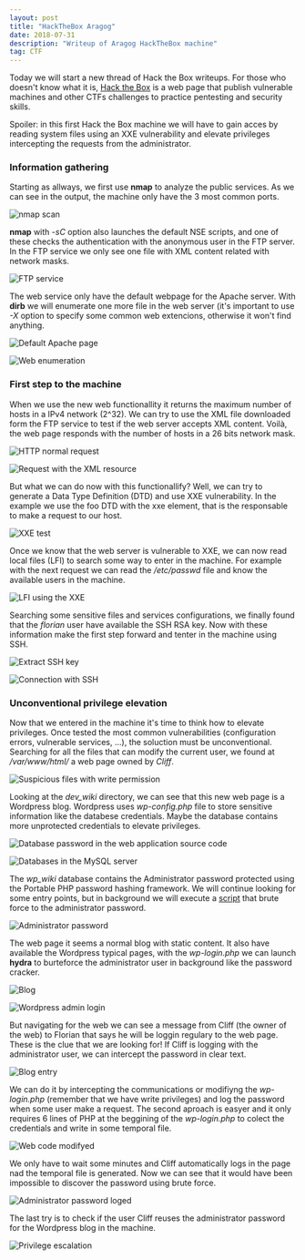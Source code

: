 ```yaml
---
layout: post
title: "HackTheBox Aragog"
date: 2018-07-31 
description: "Writeup of Aragog HackTheBox machine"
tag: CTF
---   
```


Today we will start a new thread of Hack the Box writeups. For those who doesn't know what it is, [Hack the Box](https://www.hackthebox.eu/) is a web page that publish vulnerable machines and other CTFs challenges to practice pentesting and security skills.

Spoiler: in this first Hack the Box machine we will have to gain acces by reading system files using an XXE vulnerability and elevate privileges intercepting the requests from the administrator.

### Information gathering

Starting as allways, we first use **nmap** to analyze the public services. As we can see in the output, the machine only have the 3 most common ports.

![](/30sec/images/posts/Aragog/img1.png "nmap scan")

**nmap** with *-sC* option also launches the default NSE scripts, and one of these checks the authentication with the anonymous user in the FTP server. In the FTP service we only see one file with XML content related with network masks.

![](/30sec/images/posts/Aragog/img2.png "FTP service")

The web service only have the default webpage for the Apache server. With **dirb** we will enumerate one more file in the web server (it's important to use *-X* option to specify some common web extencions, otherwise it won't find anything. 

![](/30sec/images/posts/Aragog/img3.png "Default Apache page")

![](/30sec/images/posts/Aragog/img4.png "Web enumeration")

### First step to the machine

When we use the new web functionallity it returns the maximum number of hosts in a IPv4 network (2^32). We can try to use the XML file downloaded form the FTP service to test if the web server accepts XML content. Voilà, the web page responds with the number of hosts in a 26 bits network mask.

![](/30sec/images/posts/Aragog/img5.png "HTTP normal request")

![](/30sec/images/posts/Aragog/img6.png "Request with the XML resource")

But what we can do now with this functionallify? Well, we can try to generate a Data Type Definition (DTD) and use XXE vulnerability. In the example we use the foo DTD with the xxe element, that is the responsable to make a request to our host.

![](/30sec/images/posts/Aragog/img7.png "XXE test")

Once we know that the web server is vulnerable to XXE, we can now read local files (LFI) to search some way to enter in the machine. For example with the next request we can read the */etc/passwd* file and know the available users in the machine.

![](/30sec/images/posts/Aragog/img8.png "LFI using the XXE")

Searching some sensitive files and services configurations, we finally found that the *florian* user have available the SSH RSA key. Now with these information make the first step forward and tenter in the machine using SSH.

![](/30sec/images/posts/Aragog/img9.png "Extract SSH key")

![](/30sec/images/posts/Aragog/img11.png "Connection with SSH")

### Unconventional privilege elevation

Now that we entered in the machine it's time to think how to elevate privileges. Once tested the most common vulnerabilities (configuration errors, vulnerable services, ...), the soluction must be unconventional. Searching for all the files that can modify the current user, we found at */var/www/html/* a web page owned by *Cliff*.

![](/30sec/images/posts/Aragog/img12.png "Suspicious files with write permission")

Looking at the *dev_wiki* directory, we can see that this new web page is a Wordpress blog. Wordpress uses *wp-config.php* file to store sensitive information like the databese credentials. Maybe the database contains more unprotected credentials to elevate privileges.

![](/30sec/images/posts/Aragog/img13.png "Database password in the web application source code")

![](/30sec/images/posts/Aragog/img14.png "Databases in the MySQL server")    

The *wp_wiki* database contains the Administrator password protected using the Portable PHP password hashing framework. We will continue looking for some entry points, but in background we will execute a [script](https://github.com/micahflee/phpass_crack) that brute force to the administrator password.

![](/30sec/images/posts/Aragog/img15.png "Administrator password")

The web page it seems a normal blog with static content. It also have available the Wordpress typical pages, with the *wp-login.php* we can launch **hydra** to burteforce the administrator user in background like the password cracker.

![](/30sec/images/posts/Aragog/img16.png "Blog")

![](/30sec/images/posts/Aragog/img17.png "Wordpress admin login")

But navigating for the web we can see a message from Cliff (the owner of the web) to Florian that says he will be loggin regulary to the web page. These is the clue that we are looking for! If Cliff is logging with the administrator user, we can intercept the password in clear text.

![](/30sec/images/posts/Aragog/img18.png "Blog entry")

We can do it by intercepting the communications or modifiyng the *wp-login.php* (remember that we have write privileges) and log the password when some user make a request. The second aproach is easyer and it only requires 6 lines of PHP at the beggining of the *wp-login.php* to colect the credentials and write in some temporal file.

![](/30sec/images/posts/Aragog/img19.png "Web code modifyed")

We only have to wait some minutes and Cliff automatically logs in the page nad the temporal file is generated. Now we can see that it would have been impossible to discover the password using brute force.

![](/30sec/images/posts/Aragog/img20.png "Administrator password loged")

The last try is to check if the user Cliff reuses the administrator password for the Wordpress blog in the machine.

![](/30sec/images/posts/Aragog/img21.png "Privilege escalation")